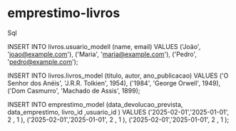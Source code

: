 # emprestimo-livros

Sql

INSERT INTO livros.usuario_modell (name, email) 
VALUES ('João', 'joao@example.com'),
       ('Maria', 'maria@example.com'),
       ('Pedro', 'pedro@example.com');


INSERT INTO livros.livros_model (titulo, autor, ano_publicacao)
VALUES
    ('O Senhor dos Anéis', 'J.R.R. Tolkien', 1954),
    ('1984', 'George Orwell', 1949),
    ('Dom Casmurro', 'Machado de Assis', 1899);


INSERT INTO emprestimo_model (data_devolucao_prevista,  data_emprestimo, livro_id ,usuario_id )
VALUES
    ('2025-02-01','2025-01-01',  2 , 1 ),
    ('2025-02-01','2025-01-01',  2 , 1 ),
    ('2025-02-01','2025-01-01',  2 , 1 );
    
